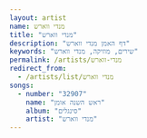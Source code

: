 ```yaml
---
layout: artist
name: מנדי ווארש
title: "מנדי ווארש"
description: "דף האמן מנדי ווארש"
keywords: "שירים, מוזיקה, מנדי ווארש"
permalink: /artists/מנדי-ווארש
redirect_from:
  - /artists/list/מנדי ווארש
songs:
  - number: "32907"
    name: "ראש השנה אומן"
    album: "סינגלים"
    artist: "מנדי ווארש"
---
```

